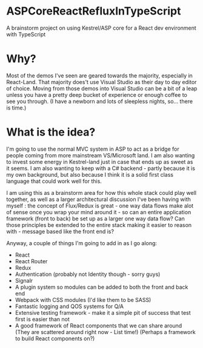 ﻿# ASPCoreReactRefluxInTypeScript
A brainstorm project on using Kestrel/ASP core for a React dev environment with TypeScript

# Why?
Most of the demos I've seen are geared towards the majority, especially in React-Land. That majority does't use Visual Studio as their day to day editor of choice.
Moving from those demos into Visual Studio can be a bit of a leap unless you have a pretty deep bucket of experience or enough coffee to see you through.
(I have a newborn and lots of sleepless nights, so... there is time.)

# What is the idea?
I'm going to use the normal MVC system in ASP to act as a bridge for people coming from more mainstream VS/Microsoft land. I am also wanting to invest some energy in
Kestrel-land just in case that ends up as sweet as it seems. I am also wanting to keep with a C# backend - partly because it is my own background, but also
because I think it is a solid first class language that could work well for this.

I am using this as a brainstorm area for how this whole stack could play well together, as well as a larger architectural discussion I've been having with myself
: the concept of Flux/Redux is great - one way data flows make alot of sense once you wrap your mind around it - so can an entire application framework (front to back)
be set up as a larger one way data flow? Can those principles be extended to the entire stack making it easier to reason with - message based like the front end is?

Anyway, a couple of things I'm going to add in as I go along:

* React
* React Router
* Redux
* Authentication (probably not Identity though - sorry guys)
* Signalr
* A plugin system so modules can be added to both the front and back end
* Webpack with CSS modules (I'd like them to be SASS)
* Fantastic logging and QOS systems for Q/A
* Extensive testing framework - make it a simple pit of success that test first is easier than not
* A good framework of React components that we can share around (They are scattered around right now - List time!) (Perhaps a framework to build React components on?)





